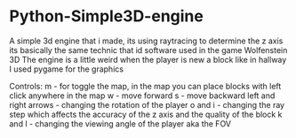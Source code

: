 # Python-Simple3D-engine
A simple 3d engine that i made, its using raytracing to determine the z axis its basically the same technic that id software used in the game Wolfenstein 3D 
The engine is a little weird when the player is new a block like in hallway
I used pygame for the graphics

Controls:
m - for toggle the map, in the map you can place blocks with left click anywhere in the map
w - move forward
s - move backward
left and right arrows - changing the rotation of the player
o and i - changing the ray step which affects the accuracy of the z axis and the quality of the block
k and l - changing the viewing angle of the player aka the FOV

